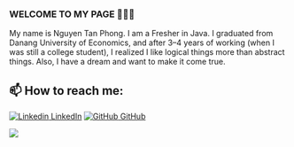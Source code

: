 ### WELCOME TO MY PAGE 👋👋👋
My name is Nguyen Tan Phong. I am a Fresher in Java. I graduated from Danang University of Economics, and after 3–4 years of working (when I was still a college student), I realized I like logical things more than abstract things. Also, I have a dream and want to make it come true.<br>
## 📫 How to reach me: 

[![Linkedin](https://i.stack.imgur.com/gVE0j.png) LinkedIn](https://www.linkedin.com/in/t%E1%BA%A5n-phong-nguy%E1%BB%85n-348081300/) [![GitHub](https://i.stack.imgur.com/tskMh.png) GitHub](https://github.com/Phongkute1412)

<!-- ![Viet's github stats](https://github-readme-stats-git-masterrstaa-rickstaa.vercel.app/api?username=uvipen&show_icons=true&theme=tokyonight&hide=contribs,prs,issues) -->

<a href="https://github.com/Phongkute1412/GuessProvinceGame">
  <!-- Change the `github-readme-stats.anuraghazra1.vercel.app` to `github-readme-stats.vercel.app`  -->
  <img align="center" src="github-readme-stats.vercel.app/api/pin/?username=Phongkute1412&repo=GuessProvinceGame&theme=merko" />
</a>
